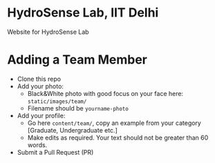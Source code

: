 # HydroSense Lab, IIT Delhi

Website for HydroSense Lab

# Adding a Team Member

* Clone this repo
* Add your photo:
	* Black&White photo with good focus on your face here: `static/images/team/`
	* Filename should be `yourname-photo`
* Add your profile:
	* Go here `content/team/`, copy an example from your category [Graduate, Undergraduate etc.]
	* Make edits as required. Your text should not be greater than 60 words.
* Submit a Pull Request (PR) 

